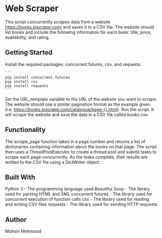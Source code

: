 # Web Scraper

This script concurrently scrapes data from a website https://books.toscrape.com/ and saves it to a CSV file. The website should list books and include the following information for each book: title, price, availability, and rating.

## Getting Started

Install the required packages: concurrent.futures, csv, and requests.
    
    ```
    pip install concurrent.futures
    pip install csv
    pip install requests
    ```
Set the URL_template variable to the URL of the website you want to scrape. The website should use a similar pagination format as the example given (i.e. https://books.toscrape.com/catalogue/page-{}.html).
Run the script. It will scrape the website and save the data in a CSV file called books.csv.
## Functionality

The scrape_page function takes in a page number and returns a list of dictionaries containing information about the books on that page. The script then uses a ThreadPoolExecutor to create a thread pool and submit tasks to scrape each page concurrently. As the tasks complete, their results are written to the CSV file using a DictWriter object.

## Built With

Python 3 - The programming language used
Beautiful Soup - The library used for parsing HTML and XML
concurrent.futures - The library used for concurrent execution of function calls
csv - The library used for reading and writing CSV files
requests - The library used for sending HTTP requests
## Author

Mohsin Mehmood